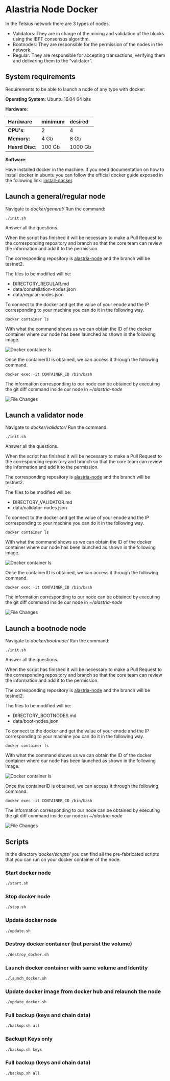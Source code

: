 # Alastria Node Docker

In the Telsius network there are 3 types of nodes.
* Validators: They are in charge of the mining and validation of the blocks using the IBFT consensus algorithm.
* Bootnodes: They are responsible for the permission of the nodes in the network.
* Regular: They are responsible for accepting transactions, verifying them and delivering them to the “validator”.

## System requirements

Requirements to be able to launch a node of any type with docker:

**Operating System**: Ubuntu 16.04 64 bits

**Hardware**:

| Hardware | minimum | desired |
|:------- |:-------- |:---------|
| **CPU's**: | 2 |  4 |
| **Memory**: | 4 Gb |  8 Gb |
| **Hasrd Disc**: | 100 Gb |  1000 Gb |

**Software**:

Have installed docker in the machine. If you need documentation on how to install docker in ubuntu you can follow the official docker guide exposed in the following link: [install-docker](https://docs.docker.com/install/linux/docker-ce/ubuntu/).



## Launch a general/regular node
Navigate to *docker/general/*
Run the command:
```
./init.sh
```
Answer all the questions.

When the script has finished it will be necessary to make a Pull Request to the corresponding repository and branch so that the core team can review the information and add it to the permission.

The corresponding repository is [alastria-node](https://github.com/alastria/alastria-node/tree/testnet2) and the branch will be testnet2.

The files to be modified will be:
* DIRECTORY_REGULAR.md
* data/constellation-nodes.json
* data/regular-nodes.json

To connect to the docker and get the value of your enode and the IP corresponding to your machine you can do it in the following way.

```
docker container ls
```
With what the command shows us we can obtain the ID of the docker container where our node has been launched as shown in the following image.

![Docker container ls](../images/docker-ls.png)

Once the containerID is obtained, we can access it through the following command.

```
docker exec -it CONTAINER_ID /bin/bash
```

The information corresponding to our node can be obtained by executing the git diff command inside our node in *~/alastria-node*

![File Changes](../images/diffs_regular.png)

## Launch a validator node
Navigate to *docker/validator/*
Run the command:
```
./init.sh
```
Answer all the questions.

When the script has finished it will be necessary to make a Pull Request to the corresponding repository and branch so that the core team can review the information and add it to the permission.

The corresponding repository is [alastria-node](https://github.com/alastria/alastria-node/tree/testnet2) and the branch will be testnet2.

The files to be modified will be:
* DIRECTORY_VALIDATOR.md
* data/validator-nodes.json

To connect to the docker and get the value of your enode and the IP corresponding to your machine you can do it in the following way.

```
docker container ls
```
With what the command shows us we can obtain the ID of the docker container where our node has been launched as shown in the following image.

![Docker container ls](../images/docker-ls.png)

Once the containerID is obtained, we can access it through the following command.

```
docker exec -it CONTAINER_ID /bin/bash
```

The information corresponding to our node can be obtained by executing the git diff command inside our node in *~/alastria-node*

![File Changes](../images/diffs_regular.png)
## Launch a bootnode node
Navigate to *docker/bootnode/*
Run the command:
```
./init.sh
```
Answer all the questions.

When the script has finished it will be necessary to make a Pull Request to the corresponding repository and branch so that the core team can review the information and add it to the permission.

The corresponding repository is [alastria-node](https://github.com/alastria/alastria-node/tree/testnet2) and the branch will be testnet2.

The files to be modified will be:
* DIRECTORY_BOOTNODES.md
* data/boot-nodes.json

To connect to the docker and get the value of your enode and the IP corresponding to your machine you can do it in the following way.

```
docker container ls
```
With what the command shows us we can obtain the ID of the docker container where our node has been launched as shown in the following image.

![Docker container ls](../images/docker-ls.png)

Once the containerID is obtained, we can access it through the following command.

```
docker exec -it CONTAINER_ID /bin/bash
```

The information corresponding to our node can be obtained by executing the git diff command inside our node in *~/alastria-node*

![File Changes](../images/diffs_regular.png)


## Scripts
In the directory *docker/scripts/* you can find all the pre-fabricated scripts that you can run on your docker container of the node.
### Start docker node
```bash
./start.sh
```
### Stop docker node
```bash
./stop.sh
```
### Update docker node
```bash
./update.sh
```
### Destroy docker container (but persist the volume)
```bash
./destroy_docker.sh
```
### Launch docker container with same volume and Identity
```bash
./launch_docker.sh
```
### Update docker image from docker hub and relaunch the node
```bash
./update_docker.sh
```
### Full backup (keys and chain data)
```bash
./backup.sh all
```
### Backupt Keys only
```bash
./backup.sh keys
```

### Full backup (keys and chain data)
```bash
./backup.sh all
```
